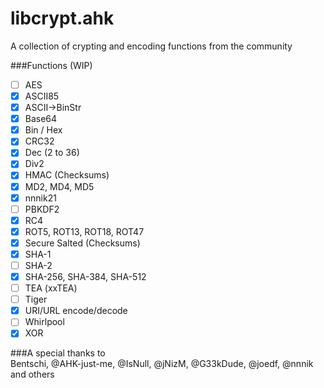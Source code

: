 libcrypt.ahk
============

A collection of crypting and encoding functions from the community

###Functions (WIP)  
- [ ] AES
- [x] ASCII85
- [x] ASCII->BinStr
- [x] Base64
- [x] Bin / Hex
- [x] CRC32
- [x] Dec (2 to 36)
- [x] Div2
- [x] HMAC (Checksums)
- [x] MD2, MD4, MD5
- [x] nnnik21
- [ ] PBKDF2
- [x] RC4
- [x] ROT5, ROT13, ROT18, ROT47
- [x] Secure Salted (Checksums)
- [x] SHA-1
- [ ] SHA-2
- [x] SHA-256, SHA-384, SHA-512
- [ ] TEA (xxTEA)
- [ ] Tiger
- [x] URI/URL encode/decode
- [ ] Whirlpool
- [x] XOR

###A special thanks to  
Bentschi, @AHK-just-me, @IsNull, @jNizM, @G33kDude, @joedf, @nnnik and others
